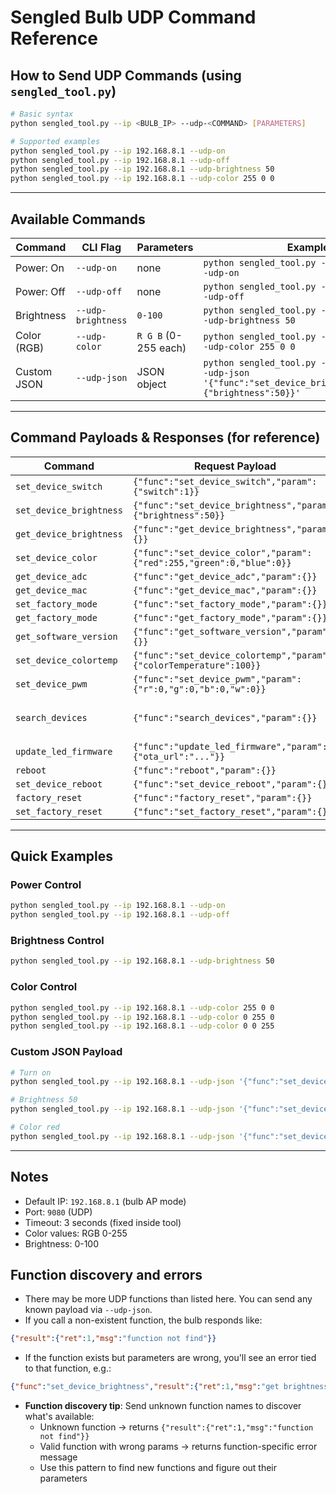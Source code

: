 # Sengled Bulb UDP Command Reference

## How to Send UDP Commands (using `sengled_tool.py`)

```bash
# Basic syntax
python sengled_tool.py --ip <BULB_IP> --udp-<COMMAND> [PARAMETERS]

# Supported examples
python sengled_tool.py --ip 192.168.8.1 --udp-on
python sengled_tool.py --ip 192.168.8.1 --udp-off
python sengled_tool.py --ip 192.168.8.1 --udp-brightness 50
python sengled_tool.py --ip 192.168.8.1 --udp-color 255 0 0
```

---

## Available Commands

| Command | CLI Flag | Parameters | Example |
|--------|----------|------------|---------|
| Power: On | `--udp-on` | none | `python sengled_tool.py --ip 192.168.8.1 --udp-on` |
| Power: Off | `--udp-off` | none | `python sengled_tool.py --ip 192.168.8.1 --udp-off` |
| Brightness | `--udp-brightness` | `0-100` | `python sengled_tool.py --ip 192.168.8.1 --udp-brightness 50` |
| Color (RGB) | `--udp-color` | `R G B` (0-255 each) | `python sengled_tool.py --ip 192.168.8.1 --udp-color 255 0 0` |
| Custom JSON | `--udp-json` | JSON object | `python sengled_tool.py --ip 192.168.8.1 --udp-json '{"func":"set_device_brightness","param":{"brightness":50}}'` |

---

## Command Payloads & Responses (for reference)

| Command | Request Payload | Response Payload |
|--------|------------------|------------------|
| `set_device_switch` | `{"func":"set_device_switch","param":{"switch":1}}` | `{"func":"set_device_switch","result":{"ret":0,"msg":"success"}}` |
| `set_device_brightness` | `{"func":"set_device_brightness","param":{"brightness":50}}` | `{"func":"set_device_brightness","result":{"ret":0,"msg":"success"}}` |
| `get_device_brightness` | `{"func":"get_device_brightness","param":{}}` | `{"func":"get_device_brightness","result":{"brightness":100,"ret":0,"msg":"success"}}` |
| `set_device_color` | `{"func":"set_device_color","param":{"red":255,"green":0,"blue":0}}` | `{"func":"set_device_color","result":{"ret":0,"msg":"success"}}` |
| `get_device_adc` | `{"func":"get_device_adc","param":{}}` | `{"func":"get_device_adc","result":{"adc":630.73,"msg":"success"}}` |
| `get_device_mac` | `{"func":"get_device_mac","param":{}}` | `{"func":"get_device_mac","result":{"mac":"00:00:00:00:00:00","ret":0,"msg":"success"}}` |
| `set_factory_mode` | `{"func":"set_factory_mode","param":{}}` | `{"func":"set_factory_mode","result":{"ret":0,"msg":"success"}}` |
| `get_factory_mode` | `{"func":"get_factory_mode","param":{}}` | `{"func":"get_factory_mode","result":{"mode":0,"ret":0,"msg":"success"}}` |
| `get_software_version` | `{"func":"get_software_version","param":{}}` | `{"func":"get_software_version","result":{"version":"RDSW2019004A0530_W21-N13_SYSTEM_V1.0.1.0_20200610_release","ret":0,"msg":"success"}}` |
| `set_device_colortemp` | `{"func":"set_device_colortemp","param":{"colorTemperature":100}}` | `{"func":"set_device_colortemp","result":{"ret":0,"msg":"success"}}` |
| `set_device_pwm` | `{"func":"set_device_pwm","param":{"r":0,"g":0,"b":0,"w":0}}` | `{"func":"set_device_pwm","result":{"ret":0,"msg":"success"}}` |
| `search_devices` | `{"func":"search_devices","param":{}}` | `{"func":"search_devices","result":{"ret":0,"mac":"00:00:00:00:00:00","ip":"192.168.8.1","config_state":1,"bind_state":1,"mqtt_state":0,"version":"RDSW2019004A0530_W21-N13_SYSTEM_V1.0.1.0_20200610_release","R":{"freq":0,"value":0},"G":{"freq":0,"value":0},"B":{"freq":0,"value":0},"W":{"freq":0,"value":38},"msg":"success"}}` |
| `update_led_firmware` | `{"func":"update_led_firmware","param":{"ota_url":"..."}}` | `{"func":"update_led_firmware","result":{"ret":0,"msg":"success"}}` |
| `reboot` | `{"func":"reboot","param":{}}` | `{"func":"reboot","result":{"ret":0,"msg":"success"}}` |
| `set_device_reboot` | `{"func":"set_device_reboot","param":{}}` | `{"func":"set_device_reboot","result":{"ret":0,"msg":"success"}}` |
| `factory_reset` | `{"func":"factory_reset","param":{}}` | `{"func":"factory_reset","result":{"ret":0,"msg":"success"}}` |
| `set_factory_reset` | `{"func":"set_factory_reset","param":{}}` | `{"func":"set_factory_reset","result":{"ret":0,"msg":"success"}}` |

---

## Quick Examples

### Power Control
```bash
python sengled_tool.py --ip 192.168.8.1 --udp-on
python sengled_tool.py --ip 192.168.8.1 --udp-off
```

### Brightness Control
```bash
python sengled_tool.py --ip 192.168.8.1 --udp-brightness 50
```

### Color Control
```bash
python sengled_tool.py --ip 192.168.8.1 --udp-color 255 0 0
python sengled_tool.py --ip 192.168.8.1 --udp-color 0 255 0
python sengled_tool.py --ip 192.168.8.1 --udp-color 0 0 255
```

### Custom JSON Payload
```bash
# Turn on
python sengled_tool.py --ip 192.168.8.1 --udp-json '{"func":"set_device_switch","param":{"switch":1}}'

# Brightness 50
python sengled_tool.py --ip 192.168.8.1 --udp-json '{"func":"set_device_brightness","param":{"brightness":50}}'

# Color red
python sengled_tool.py --ip 192.168.8.1 --udp-json '{"func":"set_device_color","param":{"red":255,"green":0,"blue":0}}'
```

---

## Notes

- Default IP: `192.168.8.1` (bulb AP mode)
- Port: `9080` (UDP)
- Timeout: 3 seconds (fixed inside tool)
- Color values: RGB 0-255
- Brightness: 0-100


## Function discovery and errors

- There may be more UDP functions than listed here. You can send any known payload via `--udp-json`.
- If you call a non-existent function, the bulb responds like:
```json
{"result":{"ret":1,"msg":"function not find"}}
```
- If the function exists but parameters are wrong, you'll see an error tied to that function, e.g.:
```json
{"func":"set_device_brightness","result":{"ret":1,"msg":"get brightness error"}}
```
- **Function discovery tip**: Send unknown function names to discover what's available:
  - Unknown function → returns `{"result":{"ret":1,"msg":"function not find"}}`
  - Valid function with wrong params → returns function-specific error message
  - Use this pattern to find new functions and figure out their parameters


